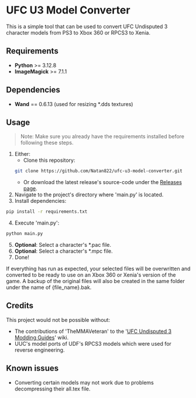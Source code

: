 # UFC U3 Model Converter
This is a simple tool that can be used to convert UFC Undisputed 3 character models from PS3 to Xbox 360 or RPCS3 to Xenia.

## Requirements
- **Python** >= 3.12.8
- **ImageMagick** >= 7.1.1

## Dependencies
- **Wand** == 0.6.13 (used for resizing *.dds textures)

## Usage
> Note: Make sure you already have the requirements installed before following these steps.
1. Either:
   - Clone this repository:
    ```bash
    git clone https://github.com/Natan822/ufc-u3-model-converter.git
    ``` 
   - Or download the latest release's source-code under the [Releases page](https://github.com/Natan822/ufc-u3-model-converter/releases).
2. Navigate to the project's directory where 'main.py' is located.
3. Install dependencies:
```bash
pip install -r requirements.txt
```
4. Execute 'main.py':
```bash
python main.py
``` 
5. **Optional**: Select a character's *.pac file.
6. **Optional**: Select a character's *.mpc file.
7. Done!  

If everything has run as expected, your selected files will be overwritten and converted to be ready to use on an Xbox 360 or Xenia's version of the game. A backup of the original files will also be created in the same folder under the name of {file_name}.bak.

## Credits
This project would not be possible without:
- The contributions of 'TheMMAVeteran' to the '[UFC Undisputed 3 Modding Guides](https://ufc-undisputed.fandom.com/wiki/UFC_Undisputed_3_Modding_Guides)' wiki.
- UUC's model ports of UDF's RPCS3 models which were used for reverse engineering.

## Known issues
- Converting certain models may not work due to problems decompressing their all.tex file.